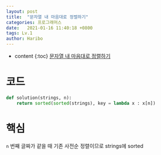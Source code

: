 ```yaml
---
layout: post
title:  "문자열 내 마음대로 정렬하기"
categories: 프로그래머스
date:   2021-01-16 11:40:18 +0800
tags: Lv.1
author: Haribo
---
```


* content
{:toc}
[문자열 내 마음대로 정렬하기](https://school.programmers.co.kr/learn/courses/30/lessons/12915)

# 코드

```python
def solution(strings, n):
    return sorted(sorted(strings), key = lambda x : x[n])
```



# 핵심

`n` 번째 글짜가 같을 때 기존 사전순 정렬이므로 strings에 sorted
